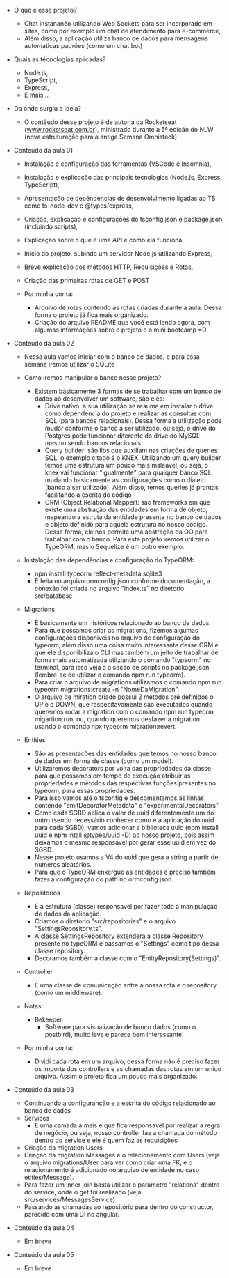 - O que é esse projeto?
  - Chat instananêo utilizando Web Sockets para ser incorporado em sites, como por exemplo um chat de atendimento para e-commerce,
  - Além disso, a aplicação utiliza banco de dados para mensagens automaticas padrões (como um chat bot)

- Quais as técnologias aplicadas?
  - Node.js,
  - TypeScript,
  - Express,
  - E mais...

- Da onde surgiu a ideia?
  - O contêudo desse projeto é de autoria da Rocketseat (www.rocketseat.com.br), ministrado durante a 5ª edição do NLW (nova estruturação para a antiga Semana Omnistack)

- Conteúdo da aula 01
  - Instalação e configuração das ferramentas (VSCode e Insomnia),
  - Instalação e explicação das principais técnologias (Node.js, Express, TypeScript),
  - Apresentação de depêndencias de desenvolvimento ligadas ao TS como ts-node-dev e @types/express,
  - Criação, explicação e configurações do tsconfig.json e package.json (incluindo scripts),
  - Explicação sobre o que é uma API e como ela funciona,
  - Inicio do projeto, subindo um servidor Node.js utilizando Express,
  - Breve explicação dos métodos HTTP, Requisições e Rotas,
  - Criação das primeiras rotas de GET e POST

  - Por minha conta:
    - Arquivo de rotas contendo as rotas criadas durante a aula. Dessa forma o projeto já fica mais organizado.
    - Criação do arquivo README que você está lendo agora, com algumas informações sobre o projeto e o mini bootcamp =D

- Conteúdo da aula 02
  - Nessa aula vamos iniciar com o banco de dados, e para essa semana iremos utilizar o SQLite  
  - Como iremos manipular o banco nesse projeto?
    - Existem básicamente 3 formas de se trabalhar com um banco de dados ao desenvolver um software, são eles:
      - Drive nativo: a sua utilização se resume em instalar o drive como dependencia do projeto e realizar as consultas com SQL (para bancos relacionais). Dessa forma a utilização pode mudar conforme o banco a ser utilizado, ou seja, o drive do Postgres pode funcionar diferente do drive do MySQL mesmo sendo bancos relacionais.
      - Query builder: são libs que auxiliam nas criações de queries SQL, o exemplo citado é o KNEX. Utilizando um query builder temos uma estrutura um pouco mais maleavel, ou seja, o knex vai funcionar "igualmente" para qualquer banco SQL, mudando basicamente as configurações como o dialeto (banco a ser utilizado). Além disso, temos queries já prontas facilitando a escrita do código
      - ORM (Object Relational Mapper): são frameworks em que existe uma abstração das entidades em forma de objeto, mapeando a estruta da entidade presente no banco de dados e objeto definido para aquela estrutura no nosso código. Dessa forma, ele nos permite uma abstração da OO para trabalhar com o banco. Para este projeto iremos utilizar o TypeORM, mas o Sequelize é um outro exemplo.
  - Instalação das dependências e configuração do TypeORM:
    - npm install typeorm reflect-metadata sqlite3
    - É feita no arquivo ormconfig.json conforme documentação, a conexão foi criada no arquivo "index.ts" no diretorio src/database
  - Migrations
    - É basicamente um históricos relacionado ao banco de dados.
    - Para que possamos criar as migrations, fizemos algumas configurações disponiveis no arquivo de configuração do typeorm, além disso uma coisa muito interessante desse ORM é que ele disponibiliza o CLI mas também um jeito de trabalhar de forma mais automatizada utilziando o comando "typeorm" no terminal, para isso veja a a seção de scripts no package.json (lembre-se de utilizar o comando npm run typeorm).
    - Para criar o arquivo de migrations utilizamos o comando npm run typeorm migrations:create -n "NomeDaMigration".
    - O arquivo de miration criado possui 2 métodos pré definidos o UP e o DOWN, que respecitavamente são executados quando queremos rodar a migration com o comando npm run typeorm migartion:run, ou, quando queremos desfazer a migration usando o comando npx typeorm migration:revert.
  - Entities
    - São as presentações das entidades que temos no nosso banco de dados em forma de classe (como um model).
    - Utilizaremos decorators por volta das propriedades da classe para que possamos em tempo de execução atribuir as propriedades e métodos das respectivas funções presentes no typeorm, para essas propriedades.
    - Para isso vamos até o tsconfig e descomentamos as linhas contendo "emitDecoratorMetadata" e "experimentalDecorators"
    - Como cada SGBD aplica o valor de uuid diferentemente um do outro (sendo necessário conhecer como é a aplicação do uuid para cada SGBD), vamos adicionar  a biblioteca uuid (npm install uuid e npm intall @types/uuid -D) ao nosso projeto, pois assim deixamos o mesmo responsavel por gerar esse uuid em vez do SGBD.
    - Nesse projeto usamos a V4 do uuid que gera a string a partir de numeros aleatórios.
    - Para que o TypeORM enxergue as entidades é preciso também fazer a configuração do path no ormconfig.json.
  - Repositorios
    - É a estrutura (classe) responsavel por fazer toda a manipulação de dados da aplicação.
    - Criamos o diretorio "src/repositories" e o arquivo "SettingsRepository.ts".
    - A classe SettingsRepository extenderá a classe Repository presente no typeORM e passamos o "Settings" como tipo dessa classe repository.
    - Decoramos também a classe com o "EntityRepository(Settings)".
  - Controller
    - É uma classe de comunicação entre a nossa rota e o repository (como um middleware).

  - Notas:
    - Bekeeper
      - Software para visualização de banco dados (como o postbird), muito leve e parece bem interessante.
  
  - Por minha conta:
    - Dividi cada rota em um arquivo, dessa forma não é preciso fazer os imports dos controllers e as chamadas das rotas em um unico arquivo. Assim o projeto fica um pouco mais organizado.


- Conteúdo da aula 03
  - Continuando a configuranção e a escrita do código relacionado ao banco de dados
  - Services
    - É uma camada a mais e que fica responsavel por realizar a regra de negócio, ou seja, nosso controller faz a chamada do método dentro do service e ele é quem faz as requisições
  - Criação da migration Users
  - Criação da migration Messages e o relacionamento com Users (veja o arquivo migrations/User para ver como criar uma FK, e o relacionamento é adicionado no arquivo de entidade no caso etities/Message).
  - Para fazer um inner join basta utilizar o parametro "relations" dentro do service, onde o get foi realizado (veja src/services/MessagesService)
  - Passando as chamadas ao repositório para dentro do constructor, parecido com uma DI no angular.

- Conteúdo da aula 04
  - Em breve

- Conteúdo da aula 05
  - Em breve